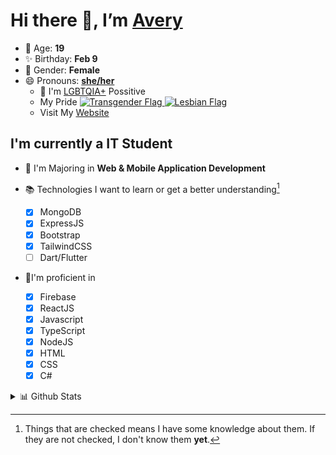 # Hi there 👋, I’m [Avery][website]

- 🌸 Age: **19**
- ✨ Birthday: **Feb 9**
- 🎨 Gender: **Female**
- 😄 Pronouns: **[she/her][pronounspage]**
  - 🌈 I'm [LGBTQIA+][lgbt-foundation] Possitive
  - <div class="Flags">
      <span>My Pride</span>
      <a href="https://en.pronouns.page/dictionary/terminology#transgender">
        <img src="https://pronouns.page/flags/Transgender.png" alt="Transgender Flag" height="15px"/>
      </a>
      <a href="https://en.pronouns.page/dictionary/terminology#lesbian">
      <img src="https://pronouns.page/flags/Lesbian.png" alt="Lesbian Flag" height="15px"/>
      </a>
    </div>
  - Visit My [Website][website]

## I'm currently a IT Student

- 📌 I'm Majoring in **Web & Mobile Application Development**
- 📚 Technologies I want to learn or get a better understanding[^1]

  - [x] MongoDB
  - [x] ExpressJS
  - [x] Bootstrap
  - [x] TailwindCSS
  - [ ] Dart/Flutter

- 🎉I'm proficient in

  - [X] Firebase
  - [x] ReactJS
  - [x] Javascript
  - [x] TypeScript
  - [x] NodeJS
  - [x] HTML
  - [x] CSS
  - [x] C#

<details>
  <summary>
    📊 Github Stats
  </summary>

<!--START_SECTION:waka-->
![Code Time](http://img.shields.io/badge/Code%20Time-542%20hrs%209%20mins-blue)

![Profile Views](http://img.shields.io/badge/Profile%20Views-0-blue)

**🐱 My GitHub Data** 

> 🏆 616 Contributions in the Year 2022
 > 
> 📦 118.2 kB Used in GitHub's Storage 
 > 
> 💼 Opted to Hire
 > 
> 📜 28 Public Repositories 
 > 
> 🔑 25 Private Repositories  
 > 
**I'm a Night 🦉** 

```text
🌞 Morning    43 commits     ██░░░░░░░░░░░░░░░░░░░░░░░   10.67% 
🌆 Daytime    148 commits    █████████░░░░░░░░░░░░░░░░   36.72% 
🌃 Evening    172 commits    ██████████░░░░░░░░░░░░░░░   42.68% 
🌙 Night      40 commits     ██░░░░░░░░░░░░░░░░░░░░░░░   9.93%

```
📅 **I'm Most Productive on Thursday** 

```text
Monday       64 commits     ████░░░░░░░░░░░░░░░░░░░░░   15.88% 
Tuesday      55 commits     ███░░░░░░░░░░░░░░░░░░░░░░   13.65% 
Wednesday    58 commits     ███░░░░░░░░░░░░░░░░░░░░░░   14.39% 
Thursday     92 commits     █████░░░░░░░░░░░░░░░░░░░░   22.83% 
Friday       52 commits     ███░░░░░░░░░░░░░░░░░░░░░░   12.9% 
Saturday     39 commits     ██░░░░░░░░░░░░░░░░░░░░░░░   9.68% 
Sunday       43 commits     ██░░░░░░░░░░░░░░░░░░░░░░░   10.67%

```


📊 **This Week I Spent My Time On** 

```text
⌚︎ Time Zone: America/Halifax

💬 Programming Languages: 
Other                    3 hrs 40 mins       ████████████░░░░░░░░░░░░░   49.5% 
TypeScript               1 hr 32 mins        █████░░░░░░░░░░░░░░░░░░░░   20.63% 
JSON                     56 mins             ███░░░░░░░░░░░░░░░░░░░░░░   12.68% 
HTML                     36 mins             ██░░░░░░░░░░░░░░░░░░░░░░░   8.28% 
SCSS                     20 mins             █░░░░░░░░░░░░░░░░░░░░░░░░   4.53%

🔥 Editors: 
VS Code                  3 hrs 46 mins       ████████████░░░░░░░░░░░░░   50.68% 
Google Calendar          3 hrs 40 mins       ████████████░░░░░░░░░░░░░   49.32%

🐱‍💻 Projects: 
Unknown Project          3 hrs 40 mins       ████████████░░░░░░░░░░░░░   49.43% 
tiktok-scraper           1 hr 56 mins        ██████░░░░░░░░░░░░░░░░░░░   26.04% 
avarose                  1 hr 2 mins         ███░░░░░░░░░░░░░░░░░░░░░░   13.92% 
button                   16 mins             █░░░░░░░░░░░░░░░░░░░░░░░░   3.64% 
slay-bot                 15 mins             ░░░░░░░░░░░░░░░░░░░░░░░░░   3.41%

💻 Operating System: 
Windows                  3 hrs 46 mins       ████████████░░░░░░░░░░░░░   50.68% 
Unknown OS               3 hrs 40 mins       ████████████░░░░░░░░░░░░░   49.32%

```

**I Mostly Code in JavaScript** 

```text
JavaScript               24 repos            ███████████░░░░░░░░░░░░░░   44.44% 
TypeScript               7 repos             ███░░░░░░░░░░░░░░░░░░░░░░   12.96% 
C#                       6 repos             ██░░░░░░░░░░░░░░░░░░░░░░░   11.11% 
Java                     4 repos             █░░░░░░░░░░░░░░░░░░░░░░░░   7.41% 
HTML                     3 repos             █░░░░░░░░░░░░░░░░░░░░░░░░   5.56%

```


**Timeline**

![Chart not found](https://raw.githubusercontent.com/Avery-Rose/Avery-Rose/main/charts/bar_graph.png) 


 Last Updated on 01/11/2022 18:53:28 UTC
<!--END_SECTION:waka-->

</details>



[^1]:
    Things that are checked means I have some knowledge about them.
    If they are not checked, I don't know them **yet**.

[//]: <> (Links)

[wakatime-profile]: https://wakatime.com/@Averyyyyyyyy
[pronouns-definitions]: https://en.pronouns.page/she/her
[pronounspage]: https://pronouns.page/@cattgirlava
[lgbt-foundation]: https://lgbt.foundation/
[website]: https://avarose.dev/
[alexandres-badge-repo]: https://github.com/alexandresanlim/Badges4-README.md-Profile
